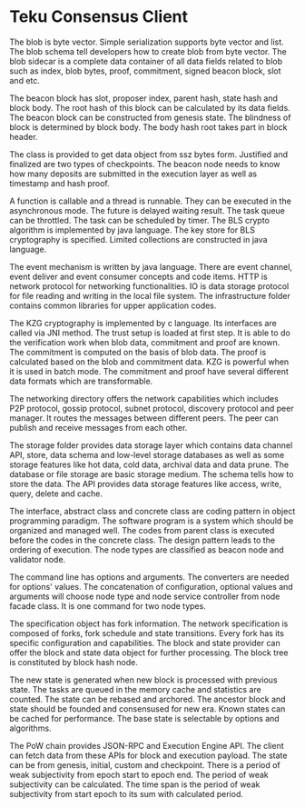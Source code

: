 # Teku Consensus Client

The blob is byte vector. Simple serialization supports byte vector and list. The blob schema tell developers how to create blob from byte vector. The blob sidecar is a complete data container of all data fields related to blob such as index, blob bytes, proof, commitment, signed beacon block, slot and etc.

The beacon block has slot, proposer index, parent hash, state hash and block body. The root hash of this block can be calculated by its data fields. The beacon block can be constructed from genesis state. The blindness of block is determined by block body. The body hash root takes part in block header. 

The class is provided to get data object from ssz bytes form. Justified and finalized are two types of checkpoints. The beacon node needs to know how many deposits are submitted in the execution layer as well as timestamp and hash proof. 

A function is callable and a thread is runnable. They can be executed in the asynchronous mode. The future is delayed waiting result. The task queue can be throttled. The task can be scheduled by timer. The BLS crypto algorithm is implemented by java language. The key store for BLS cryptography is specified. Limited collections are constructed in java language. 

The event mechanism is written by java language. There are event channel, event deliver and event consumer concepts and code items. HTTP is network protocol for networking functionalities. IO is data storage protocol for file reading and writing in the local file system. The infrastructure folder contains common libraries for upper application codes.

The KZG cryptography is implemented by c language. Its interfaces are called via JNI method. The trust setup is loaded at first step. It is able to do the verification work when blob data, commitment and proof are known. The commitment is computed on the basis of blob data. The proof is calculated based on the blob and commitment data. KZG is powerful when it is used in batch mode. The commitment and proof have several different data formats which are transformable. 

The networking directory offers the network capabilities which includes P2P protocol, gossip protocol, subnet protocol, discovery protocol and peer manager. It routes the messages between different peers. The peer can publish and receive messages from each other.

The storage folder provides data storage layer which contains data channel API, store, data schema and low-level storage databases as well as some storage features like hot data, cold data, archival data and data prune. The database or file storage are basic storage medium. The schema tells how to store the data. The API provides data storage features like access, write, query, delete and cache.

The interface, abstract class and concrete class are coding pattern in object programming paradigm. The software program is a system which should be organized and managed well. The codes from parent class is executed before the codes in the concrete class. The design pattern leads to the ordering of execution. The node types are classified as beacon node and validator node.

The command line has options and arguments. The converters are needed for options' values. The concatenation of configuration, optional values and arguments will choose node type and node service controller from node facade class. It is one command for two node types.

The specification object has fork information. The network specification is composed of forks, fork schedule and state transitions. Every fork has its specific configuration and capabilities. The block and state provider can offer the block and state data object for further processing. The block tree is constituted by block hash node. 

The new state is generated when new block is processed with previous state. The tasks are queued in the memory cache and statistics are counted. The state can be rebased and archored. The ancestor block and state should be founded and consensused for new era. Known states can be cached for performance. The base state is selectable by options and algorithms.

The PoW chain provides JSON-RPC and Execution Engine API. The client can fetch data from these APIs for block and execution payload. The state can be from genesis, initial, custom and checkpoint. There is a period of weak subjectivity from epoch start to epoch end. The period of weak subjectivity can be calculated. The time span is the period of weak subjectivity from start epoch to its sum with calculated period.


